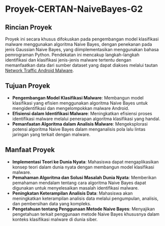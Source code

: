 # Proyek-CERTAN-NaiveBayes-G2

## Rincian Proyek
Proyek ini secara khusus difokuskan pada pengembangan model klasifikasi malware menggunakan algoritma Naive Bayes, dengan penekanan pada jenis Gaussian Naive Bayes, yang diimplementasikan menggunakan bahasa pemrograman Python. Pendekatan ini mencakup langkah-langkah identifikasi dan klasifikasi jenis-jenis malware tertentu dengan memanfaatkan data dari sumber dataset yang dapat diakses melalui tautan [Network Traffic Android Malware](https://www.kaggle.com/datasets/xwolf12/network-traffic-android-malware). 

## Tujuan Proyek
- **Pengembangan Model Klasifikasi Malware**: Membangun model klasifikasi yang efisien menggunakan algoritma Naive Bayes untuk mengidentifikasi dan mengelompokkan malware Android.
- **Efisiensi dalam Identifikasi Malware**: Meningkatkan efisiensi proses identifikasi malware melalui penerapan algoritma klasifikasi yang handal.
- **Pemanfaatan Algoritma dalam Analisis Malware**: Mengeksplorasi potensi algoritma Naive Bayes dalam menganalisis pola lalu lintas jaringan yang terkait dengan malware.

## Manfaat Proyek
- **Implementasi Teori ke Dunia Nyata**: Mahasiswa dapat mengaplikasikan konsep teori dalam dunia nyata dengan membangun model klasifikasi malware.
- **Pemahaman Algoritma dan Solusi Masalah Dunia Nyata**: Memberikan pemahaman mendalam tentang cara algoritma Naive Bayes dapat digunakan untuk menyelesaikan masalah identifikasi malware.
- **Peningkatan Keterampilan Analisis Data**: Mahasiswa akan meningkatkan keterampilan analisis data melalui pengumpulan, analisis, dan pembersihan data yang kompleks.
- **Pengetahuan tentang Penggunaan Metode Naive Bayes**: Menyajikan pengetahuan terkait penggunaan metode Naive Bayes khususnya dalam konteks klasifikasi malware di dunia siber.
